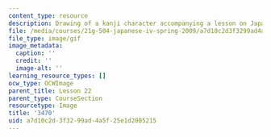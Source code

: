 ```yaml
---
content_type: resource
description: Drawing of a kanji character accompanying a lesson on Japanese.
file: /media/courses/21g-504-japanese-iv-spring-2009/a7d10c2d3f3299ad4a5f25e1d2005215_3470.gif
file_type: image/gif
image_metadata:
  caption: ''
  credit: ''
  image-alt: ''
learning_resource_types: []
ocw_type: OCWImage
parent_title: Lesson 22
parent_type: CourseSection
resourcetype: Image
title: '3470'
uid: a7d10c2d-3f32-99ad-4a5f-25e1d2005215
---
```

